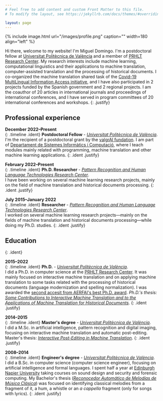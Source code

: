 ```yaml
---
# Feel free to add content and custom Front Matter to this file.
# To modify the layout, see https://jekyllrb.com/docs/themes/#overriding-theme-defaults

layout: page
---
```


{% include image.html url="/images/profile.png" caption="" width=180 align="left" %}

Hi there, welcome to my website! I'm Miguel Domingo. I'm a postdoctoral fellow at [Universitat Politècnica de València](http://www.upv.es/) and a member of [PRHLT Research Center](https://www.prhlt.upv.es). My research interests include machine learning, computational linguistics and their applications to machine translation, computer-assisted translation and the processing of historical documents. I co-organized the machine translation shared task of the [Covid-19 MultiLingual Information Access initiative](http://eval.covid19-mlia.eu/), and I have also participated in 2 projects funded by the Spanish government and 2 regional projects. I am the coauthor of 20 articles in international journals and proceedings of international conferences, and I have served in program committees of 20 international conferences and workshops.
{: .justify}

## Professional experience

**December 2022&ndash;Present** <br />
{: .timeline .ident}
**Postdoctoral Fellow** - *[Universitat Politècnica de València](http://www.upv.es/)*. <br />
I'm the recipient of a postdoctoral grant by the [valgrAI fundation](https://valgrai.eu/). I am part of [Departament de Sistemes Informàtics i Computació](http://www.upv.es/entidades/DSIC/index.html), where I teach modules mainly related with programming, machine translation and other machine learning applications.
{: .ident .justify}

**February 2022&ndash;Present** <br />
{: .timeline .ident}
**Ph.D. Researcher** - *[Pattern Recognition and Human Language Technologies Research Center](https://www.prhlt.upv.es)*. <br />
I have been working on several machine learning research projects, mainly on the field of machine translation and historical documents processing.
{: .ident .justify}

**July 2015&ndash;January 2022** <br />
{: .timeline .ident}
**Researcher** - *[Pattern Recognition and Human Language Technologies Research Center](https://www.prhlt.upv.es)*. <br />
I worked on several machine learning research projects&mdash;mainly on the fields of machine translation and historical documents processing&mdash;while doing my Ph.D. studies.
{: .ident .justify}

## Education
{: .ident}

**2015&ndash;2022** <br />
{: .timeline .ident}
**Ph.D.** - *[Universitat Politècnica de València](http://www.upv.es/)*. <br />
I did a Ph.D. in computer science at the [PRHLT Research Center](https://www.prhlt.upv.es). It was mainly focused on interactive machine translation and on applying machine translation to some tasks related with the processing of historical documents (language modernization and spelling normalization). I was awarded the [second accesit from AERFAI's best Ph.D. award](documents/PhDaward.pdf). *Ph.D.'s thesis: [Some Contributions to Interactive Machine Translation and to the Applications of Machine Translation for Historical Documents](documents/PhDdissertation.pdf)*.
{: .ident .justify}

**2014&ndash;2015** <br />
{: .timeline .ident}
**Master's degree** - *[Universitat Politècnica de València](http://www.upv.es/)*. <br />
I did a M.Sc. in artificial intelligence, pattern recognition and digital imaging, focusing on interactive machine translation and automatic post-editing. Master's thesis: *[Interactive Post-Editing in Machine Translation](https://riunet.upv.es/handle/10251/64251)*.
{: .ident .justify}

**2008&ndash;2014** <br />
{: .timeline .ident}
**Engineer's degree** - *[Universitat Politècnica de València](http://www.upv.es/)*. <br />
I did a B.Sc. in computer science (computer science engineer), focusing on artificial intelligence and formal languages. I spent half a year at [Edinburgh Napier University](https://www.napier.ac.uk/) taking courses on sound design and security and forensic computing. My Bachelor's thesis (*[Reconocedor Automático de Melodías
de Música Clásica](https://riunet.upv.es/handle/10251/45907)*) was focused on identifying classical melodies from a fragment of it, a hum, a whistle or an *a cappella* fragment (only for songs with lyrics).
{: .ident .justify}
